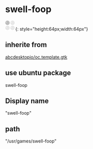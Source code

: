 # swell-foop
![swell-foop.svg](/applications/icons/swell-foop.svg){: style="height:64px;width:64px"}
## inherite from
[abcdesktopio/oc.template.gtk](abcdesktopio/oc.template.gtk.md)
## use ubuntu package
swell-foop
## Display name
"swell-foop"
## path
"/usr/games/swell-foop"
